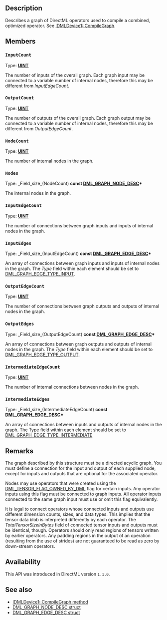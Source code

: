 ## Description

Describes a graph of DirectML operators used to compile a combined, optimized operator. See [IDMLDevice1::CompileGraph](https://learn.microsoft.com/windows/desktop/api/directml/nf-directml-idmldevice1-compilegraph).

## Members

### `InputCount`

Type: [**UINT**](https://learn.microsoft.com/windows/desktop/winprog/windows-data-types)

The number of inputs of the overall graph. Each graph input may be connected to a variable number of internal nodes, therefore this may be different from *InputEdgeCount*.

### `OutputCount`

Type: [**UINT**](https://learn.microsoft.com/windows/desktop/winprog/windows-data-types)

The number of outputs of the overall graph. Each graph output may be connected to a variable number of internal nodes, therefore this may be different from *OutputEdgeCount*.

### `NodeCount`

Type: [**UINT**](https://learn.microsoft.com/windows/desktop/winprog/windows-data-types)

The number of internal nodes in the graph.

### `Nodes`
Type: \_Field\_size\_(NodeCount) **const [DML_GRAPH_NODE_DESC](https://learn.microsoft.com/windows/win32/api/directml/ns-directml-dml_graph_node_desc)\***

The internal nodes in the graph.

### `InputEdgeCount`

Type: [**UINT**](https://learn.microsoft.com/windows/desktop/winprog/windows-data-types)

The number of connections between graph inputs and inputs of internal nodes in the graph.

### `InputEdges`
Type: \_Field\_size\_(InputEdgeCount) **const [DML_GRAPH_EDGE_DESC](https://learn.microsoft.com/windows/win32/api/directml/ns-directml-dml_graph_edge_desc)\***

An array of connections between graph inputs and inputs of internal nodes in the graph. The *Type* field within each element should be set to [DML_GRAPH_EDGE_TYPE_INPUT](https://learn.microsoft.com/windows/win32/api/directml/ne-directml-dml_graph_edge_type).

### `OutputEdgeCount`

Type: [**UINT**](https://learn.microsoft.com/windows/desktop/winprog/windows-data-types)

The number of connections between graph outputs and outputs of internal nodes in the graph.

### `OutputEdges`
Type: \_Field\_size\_(OutputEdgeCount) **const [DML_GRAPH_EDGE_DESC](https://learn.microsoft.com/windows/win32/api/directml/ns-directml-dml_graph_edge_desc)\***

An array of connections between graph outputs and outputs of internal nodes in the graph. The *Type* field within each element should be set to [DML_GRAPH_EDGE_TYPE_OUTPUT](https://learn.microsoft.com/windows/win32/api/directml/ne-directml-dml_graph_edge_type).

### `IntermediateEdgeCount`

Type: [**UINT**](https://learn.microsoft.com/windows/desktop/winprog/windows-data-types)

The number of internal connections between nodes in the graph.

### `IntermediateEdges`
Type: \_Field\_size\_(IntermediateEdgeCount) **const [DML_GRAPH_EDGE_DESC](https://learn.microsoft.com/windows/win32/api/directml/ns-directml-dml_graph_edge_desc)\***

An array of connections between inputs and outputs of internal nodes in the graph. The Type field within each element should be set to [DML_GRAPH_EDGE_TYPE_INTERMEDIATE](https://learn.microsoft.com/windows/win32/api/directml/ne-directml-dml_graph_edge_type)

## Remarks
The graph described by this structure must be a directed acyclic graph. You must define a connection for the input and output of each supplied node, except for inputs and outputs that are optional for the associated operator.

Nodes may use operators that were created using the [DML_TENSOR_FLAG_OWNED_BY_DML](https://learn.microsoft.com/windows/win32/api/directml/ne-directml-dml_tensor_flags) flag for certain inputs. Any operator inputs using this flag must be connected to graph inputs. All operator inputs connected to the same graph input must use or omit this flag equivalently.

It is legal to connect operators whose connected inputs and outputs use different dimension counts, sizes, and data types. This implies that the tensor data blob is interpreted differently by each operator. The *TotalTensorSizeInBytes* field of connected tensor inputs and outputs must be identical, though. Operators should only read regions of tensors written by earlier operators. Any padding regions in the output of an operation (resulting from the use of strides) are not guaranteed to be read as zero by down-stream operators.

## Availability

This API was introduced in DirectML version `1.1.0`.

## See also
* [IDMLDevice1::CompileGraph method](https://learn.microsoft.com/windows/desktop/api/directml/nf-directml-idmldevice1-compilegraph)
* [DML_GRAPH_NODE_DESC struct](https://learn.microsoft.com/windows/win32/api/directml/ns-directml-dml_graph_node_desc)
* [DML_GRAPH_EDGE_DESC struct](https://learn.microsoft.com/windows/win32/api/directml/ns-directml-dml_graph_edge_desc)